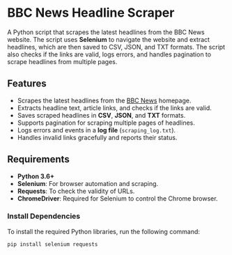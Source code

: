# BBC News Headline Scraper

A Python script that scrapes the latest headlines from the BBC News website. The script uses **Selenium** to navigate the website and extract headlines, which are then saved to CSV, JSON, and TXT formats. The script also checks if the links are valid, logs errors, and handles pagination to scrape headlines from multiple pages.

## Features

- Scrapes the latest headlines from the [BBC News](https://www.bbc.com/news) homepage.
- Extracts headline text, article links, and checks if the links are valid.
- Saves scraped headlines in **CSV**, **JSON**, and **TXT** formats.
- Supports pagination for scraping multiple pages of headlines.
- Logs errors and events in a **log file** (`scraping_log.txt`).
- Handles invalid links gracefully and reports their status.

## Requirements

- **Python 3.6+**
- **Selenium**: For browser automation and scraping.
- **Requests**: To check the validity of URLs.
- **ChromeDriver**: Required for Selenium to control the Chrome browser.

### Install Dependencies

To install the required Python libraries, run the following command:

```bash
pip install selenium requests
